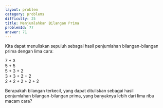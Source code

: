 ```yaml
---
layout: problem
category: problems
difficulty: 25
title: Menjumlahkan Bilangan Prima
problemId: 77
answer: 71
---
```

Kita dapat menuliskan sepuluh sebagai hasil penjumlahan bilangan-bilangan prima dengan lima cara:

7 + 3  
 5 + 5  
 5 + 3 + 2  
 3 + 3 + 2 + 2  
 2 + 2 + 2 + 2 + 2

Berapakah bilangan terkecil, yang dapat dituliskan sebagai hasil penjumlahan bilangan-bilangan prima, yang banyaknya lebih dari lima ribu macam cara?
